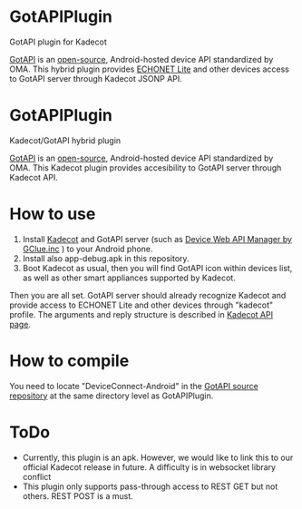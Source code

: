 # GotAPIPlugin
GotAPI plugin for Kadecot

[GotAPI](https://device-webapi.org/) is an [open-source](https://github.com/DeviceConnect), Android-hosted device API standardized by OMA. This hybrid plugin provides [ECHONET Lite](http://www.echonet.gr.jp/) and other devices access to GotAPI server through Kadecot JSONP API.

# GotAPIPlugin
Kadecot/GotAPI hybrid plugin

[GotAPI](https://device-webapi.org/) is an [open-source](https://github.com/DeviceConnect), Android-hosted device API standardized by OMA. This Kadecot plugin provides accesibility to GotAPI server through Kadecot API.

# How to use
1. Install [Kadecot](https://play.google.com/store/apps/details?id=com.sonycsl.Kadecot) and GotAPI server (such as [Device Web API Manager by GClue.inc](https://play.google.com/store/apps/details?id=org.deviceconnect.android.manager) ) to your Android phone.
2. Install also app-debug.apk in this repository.
3. Boot Kadecot as usual, then you will find GotAPI icon within devices list, as well as other smart appliances supported by Kadecot. 

Then you are all set. GotAPI server should already recognize Kadecot and provide access to ECHONET Lite and other devices through "kadecot" profile. The arguments and reply structure is described in [Kadecot API page](http://kadecot.net/blog/2750/).

# How to compile

You need to locate "DeviceConnect-Android" in the [GotAPI source repository](https://github.com/DeviceConnect/DeviceConnect-Android) at the same directory level as GotAPIPlugin.
 
# ToDo
- Currently, this plugin is an apk. However, we would like to link this to our official Kadecot release in future. A difficulty is in websocket library conflict
- This plugin only supports pass-through access to REST GET but not others. REST POST is a must.